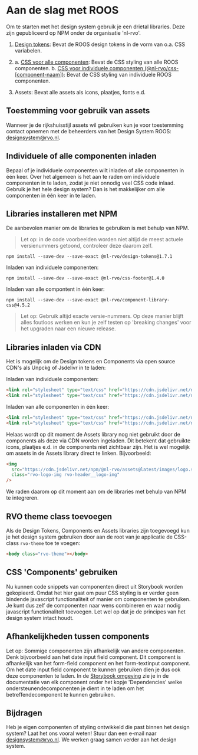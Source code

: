 # Aan de slag met ROOS

Om te starten met het design system gebruik je een drietal libraries.
Deze zijn gepubliceerd op NPM onder de organisatie 'nl-rvo'.

1. [Design tokens](https://www.npmjs.com/package/@nl-rvo/design-tokens):
   Bevat de ROOS design tokens in de vorm van o.a. CSS variabelen.

2. a. [CSS voor alle componenten](https://www.npmjs.com/package/@nl-rvo/component-library-css):
   Bevat de CSS styling van alle ROOS componenten.
   b. [CSS voor individuele componenten (@nl-rvo/css-[component-naam])](https://www.npmjs.com/package/@nl-rvo/css-[component-naam]):
   Bevat de CSS styling van individuele ROOS componenten.

3. Assets:
   Bevat alle assets als icons, plaatjes, fonts e.d.

## Toestemming voor gebruik van assets

Wanneer je de rijkshuisstijl assets wil gebruiken kun je voor toestemming contact opnemen met de beheerders van het Design System ROOS: [designsystem@rvo.nl](mailto:designsystem@rvo.nl).

## Individuele of alle componenten inladen

Bepaal of je individuele componenten wilt inladen of alle componenten in één keer. Over het algemeen is het aan te raden om individuele componenten in te laden, zodat je niet onnodig veel CSS code inlaad. Gebruik je het hele design system? Dan is het makkelijker om alle componenten in één keer in te laden.

## Libraries installeren met NPM

De aanbevolen manier om de libraries te gebruiken is met behulp van NPM.

> Let op: in de code voorbeelden worden niet altijd de meest actuele versienummers getoond, controleer deze daarom zelf.

```shell
npm install --save-dev --save-exact @nl-rvo/design-tokens@1.7.1
```

Inladen van individuele componenten:

```shell
npm install --save-dev --save-exact @nl-rvo/css-footer@1.4.0
```

Inladen van alle compontent in één keer:

```shell
npm install --save-dev --save-exact @nl-rvo/component-library-css@4.5.2
```

> Let op: Gebruik altijd exacte versie-nummers. Op deze manier blijft alles foutloos werken en kun je zelf testen op 'breaking changes' voor het upgraden naar een nieuwe release.

## Libraries inladen via CDN

Het is mogelijk om de Design tokens en Components via open source CDN's als Unpckg of Jsdelivr in te laden:

Inladen van individuele componenten:

```html
<link rel="stylesheet" type="text/css" href="https://cdn.jsdelivr.net/npm/@nl-rvo/design-tokens@1.7.1" />
<link rel="stylesheet" type="text/css" href="https://cdn.jsdelivr.net/npm/@nl-rvo/css-footer@1.4.0" />
```

Inladen van alle componenten in één keer:

```html
<link rel="stylesheet" type="text/css" href="https://cdn.jsdelivr.net/npm/@nl-rvo/design-tokens@1.7.1" />
<link rel="stylesheet" type="text/css" href="https://cdn.jsdelivr.net/npm/@nl-rvo/component-library-css@4.5.2" />
```

Helaas wordt op dit moment de Assets library nog niet gebruikt door de components als deze via CDN worden ingeladen. Dit betekent dat gebruikte icons, plaatjes e.d. in de components niet zichtbaar zijn.
Het is wel mogelijk om assets in de Assets library direct te linken. Bijvoorbeeld:

```html
<img
  src="https://cdn.jsdelivr.net/npm/@nl-rvo/assets@latest/images/logo.svg"
  class="rvo-logo-img rvo-header__logo-img"
/>
```

We raden daarom op dit moment aan om de libraries met behulp van NPM te integreren.

## RVO theme class toevoegen

Als de Design Tokens, Components en Assets libraries zijn toegevoegd kun je het design system gebruiken door aan de root van je applicatie de CSS-class `rvo-theme` toe te voegen:

```html
<body class="rvo-theme"></body>
```

## CSS 'Components' gebruiken

Nu kunnen code snippets van componenten direct uit Storybook worden gekopieerd. Omdat het hier gaat om puur CSS styling is er verder geen bindende javascript functionaliteit of manier om componenten te gebruiken. Je kunt dus zelf de componenten naar wens combineren en waar nodig javascript functionaliteit toevoegen. Let wel op dat je de principes van het design system intact houdt.

## Afhankelijkheden tussen components

Let op: Sommige componenten zijn afhankelijk van andere componenten. Denk bijvoorbeeld aan het date input field component. Dit component is afhankelijk van het form-field component en het form-textinput component. Om het date input field component te kunnen gebruiken dien je dus ook deze componenten te laden. In de [Storybook omgeving](https://nl-design-system.github.io/rvo/) zie je in de documentatie van elk component onder het kopje 'Dependencies' welke ondersteunendecomponenten je dient in te laden om het betreffendecomponent te kunnen gebruiken.

## Bijdragen

Heb je eigen componenten of styling ontwikkeld die past binnen het design system? Laat het ons vooral weten!
Stuur dan een e-mail naar [designsystem@rvo.nl](mailto:designsystem@rvo.nl).
We werken graag samen verder aan het design system.
